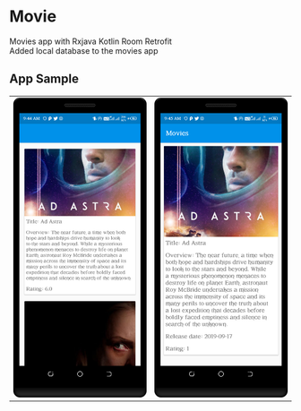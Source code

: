 # Movie
Movies app with Rxjava Kotlin Room Retrofit<br>
Added local database to the movies app<br>
## App Sample<br>

<div align="center">
   <table align="center" border="0" >
  <tr>
      <td><img width="360"
src="https://github.com/paulodhiambo/Movie/blob/master/images/movielist.png"/>
    </td>
    <td>
<img width="360"
src="https://github.com/paulodhiambo/Movie/blob/master/images/moviedetail.png"/>
  </table>
